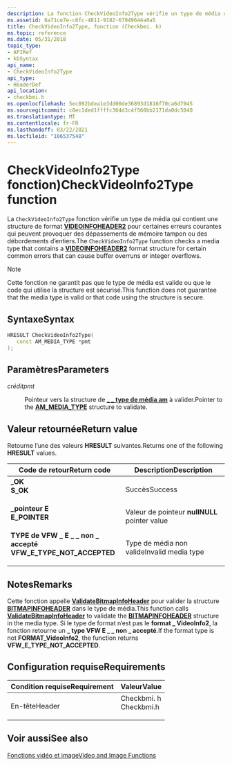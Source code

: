 ```yaml
---
description: La fonction CheckVideoInfo2Type vérifie un type de média qui contient une structure de format VIDEOINFOHEADER2 pour certaines erreurs courantes qui peuvent provoquer des dépassements de mémoire tampon ou des débordements d’entiers.
ms.assetid: 6a71ce7e-c6fc-4811-9182-67949644a0a5
title: CheckVideoInfo2Type, fonction (Checkbmi. h)
ms.topic: reference
ms.date: 05/31/2018
topic_type:
- APIRef
- kbSyntax
api_name:
- CheckVideoInfo2Type
api_type:
- HeaderDef
api_location:
- checkbmi.h
ms.openlocfilehash: 5ec092bdea1e3dd00de36893d1816f70ca6d7945
ms.sourcegitcommit: c8ec1ded1ffffc364d3c4f560bb2171da0dc5040
ms.translationtype: MT
ms.contentlocale: fr-FR
ms.lasthandoff: 03/22/2021
ms.locfileid: "106537548"
---
```

# <a name="checkvideoinfo2type-function"></a><span data-ttu-id="c4261-103">CheckVideoInfo2Type fonction)</span><span class="sxs-lookup"><span data-stu-id="c4261-103">CheckVideoInfo2Type function</span></span>

<span data-ttu-id="c4261-104">La `CheckVideoInfo2Type` fonction vérifie un type de média qui contient une structure de format [**VIDEOINFOHEADER2**](/previous-versions/windows/desktop/api/dvdmedia/ns-dvdmedia-videoinfoheader2) pour certaines erreurs courantes qui peuvent provoquer des dépassements de mémoire tampon ou des débordements d’entiers.</span><span class="sxs-lookup"><span data-stu-id="c4261-104">The `CheckVideoInfo2Type` function checks a media type that contains a [**VIDEOINFOHEADER2**](/previous-versions/windows/desktop/api/dvdmedia/ns-dvdmedia-videoinfoheader2) format structure for certain common errors that can cause buffer overruns or integer overflows.</span></span>

> [!Note]  
> <span data-ttu-id="c4261-105">Cette fonction ne garantit pas que le type de média est valide ou que le code qui utilise la structure est sécurisé.</span><span class="sxs-lookup"><span data-stu-id="c4261-105">This function does not guarantee that the media type is valid or that code using the structure is secure.</span></span>

 

## <a name="syntax"></a><span data-ttu-id="c4261-106">Syntaxe</span><span class="sxs-lookup"><span data-stu-id="c4261-106">Syntax</span></span>


```C++
HRESULT CheckVideoInfo2Type(
   const AM_MEDIA_TYPE *pmt
);
```



## <a name="parameters"></a><span data-ttu-id="c4261-107">Paramètres</span><span class="sxs-lookup"><span data-stu-id="c4261-107">Parameters</span></span>

<dl> <dt>

<span data-ttu-id="c4261-108">*crédit*</span><span class="sxs-lookup"><span data-stu-id="c4261-108">*pmt*</span></span> 
</dt> <dd>

<span data-ttu-id="c4261-109">Pointeur vers la structure de [**\_ \_ type de média am**](/windows/win32/api/strmif/ns-strmif-am_media_type) à valider.</span><span class="sxs-lookup"><span data-stu-id="c4261-109">Pointer to the [**AM\_MEDIA\_TYPE**](/windows/win32/api/strmif/ns-strmif-am_media_type) structure to validate.</span></span>

</dd> </dl>

## <a name="return-value"></a><span data-ttu-id="c4261-110">Valeur retournée</span><span class="sxs-lookup"><span data-stu-id="c4261-110">Return value</span></span>

<span data-ttu-id="c4261-111">Retourne l’une des valeurs **HRESULT** suivantes.</span><span class="sxs-lookup"><span data-stu-id="c4261-111">Returns one of the following **HRESULT** values.</span></span>



| <span data-ttu-id="c4261-112">Code de retour</span><span class="sxs-lookup"><span data-stu-id="c4261-112">Return code</span></span>                                                                                                | <span data-ttu-id="c4261-113">Description</span><span class="sxs-lookup"><span data-stu-id="c4261-113">Description</span></span>                       |
|------------------------------------------------------------------------------------------------------------|-----------------------------------|
| <dl> <span data-ttu-id="c4261-114"><dt>**\_OK**</dt></span><span class="sxs-lookup"><span data-stu-id="c4261-114"><dt>**S\_OK**</dt></span></span> </dl>                       | <span data-ttu-id="c4261-115">Succès</span><span class="sxs-lookup"><span data-stu-id="c4261-115">Success</span></span><br/>                |
| <dl> <span data-ttu-id="c4261-116"><dt>**\_pointeur E**</dt></span><span class="sxs-lookup"><span data-stu-id="c4261-116"><dt>**E\_POINTER**</dt></span></span> </dl>                  | <span data-ttu-id="c4261-117">Valeur de pointeur **null**</span><span class="sxs-lookup"><span data-stu-id="c4261-117">**NULL** pointer value</span></span><br/> |
| <dl> <span data-ttu-id="c4261-118"><dt>**TYPE de VFW \_ E \_ \_ non \_ accepté**</dt></span><span class="sxs-lookup"><span data-stu-id="c4261-118"><dt>**VFW\_E\_TYPE\_NOT\_ACCEPTED**</dt></span></span> </dl> | <span data-ttu-id="c4261-119">Type de média non valide</span><span class="sxs-lookup"><span data-stu-id="c4261-119">Invalid media type</span></span><br/>     |



 

## <a name="remarks"></a><span data-ttu-id="c4261-120">Notes</span><span class="sxs-lookup"><span data-stu-id="c4261-120">Remarks</span></span>

<span data-ttu-id="c4261-121">Cette fonction appelle [**ValidateBitmapInfoHeader**](validatebitmapinfoheader.md) pour valider la structure [**BITMAPINFOHEADER**](/windows/win32/api/wingdi/ns-wingdi-bitmapinfoheader) dans le type de média.</span><span class="sxs-lookup"><span data-stu-id="c4261-121">This function calls [**ValidateBitmapInfoHeader**](validatebitmapinfoheader.md) to validate the [**BITMAPINFOHEADER**](/windows/win32/api/wingdi/ns-wingdi-bitmapinfoheader) structure in the media type.</span></span> <span data-ttu-id="c4261-122">Si le type de format n’est pas le **format \_ VideoInfo2**, la fonction retourne un **\_ type VFW E \_ \_ non \_ accepté**.</span><span class="sxs-lookup"><span data-stu-id="c4261-122">If the format type is not **FORMAT\_VideoInfo2**, the function returns **VFW\_E\_TYPE\_NOT\_ACCEPTED**.</span></span>

## <a name="requirements"></a><span data-ttu-id="c4261-123">Configuration requise</span><span class="sxs-lookup"><span data-stu-id="c4261-123">Requirements</span></span>



| <span data-ttu-id="c4261-124">Condition requise</span><span class="sxs-lookup"><span data-stu-id="c4261-124">Requirement</span></span> | <span data-ttu-id="c4261-125">Valeur</span><span class="sxs-lookup"><span data-stu-id="c4261-125">Value</span></span> |
|-------------------|---------------------------------------------------------------------------------------|
| <span data-ttu-id="c4261-126">En-tête</span><span class="sxs-lookup"><span data-stu-id="c4261-126">Header</span></span><br/> | <dl> <span data-ttu-id="c4261-127"><dt>Checkbmi. h</dt></span><span class="sxs-lookup"><span data-stu-id="c4261-127"><dt>Checkbmi.h</dt></span></span> </dl> |



## <a name="see-also"></a><span data-ttu-id="c4261-128">Voir aussi</span><span class="sxs-lookup"><span data-stu-id="c4261-128">See also</span></span>

<dl> <dt>

[<span data-ttu-id="c4261-129">Fonctions vidéo et image</span><span class="sxs-lookup"><span data-stu-id="c4261-129">Video and Image Functions</span></span>](video-and-image-functions.md)
</dt> </dl>

 

 




